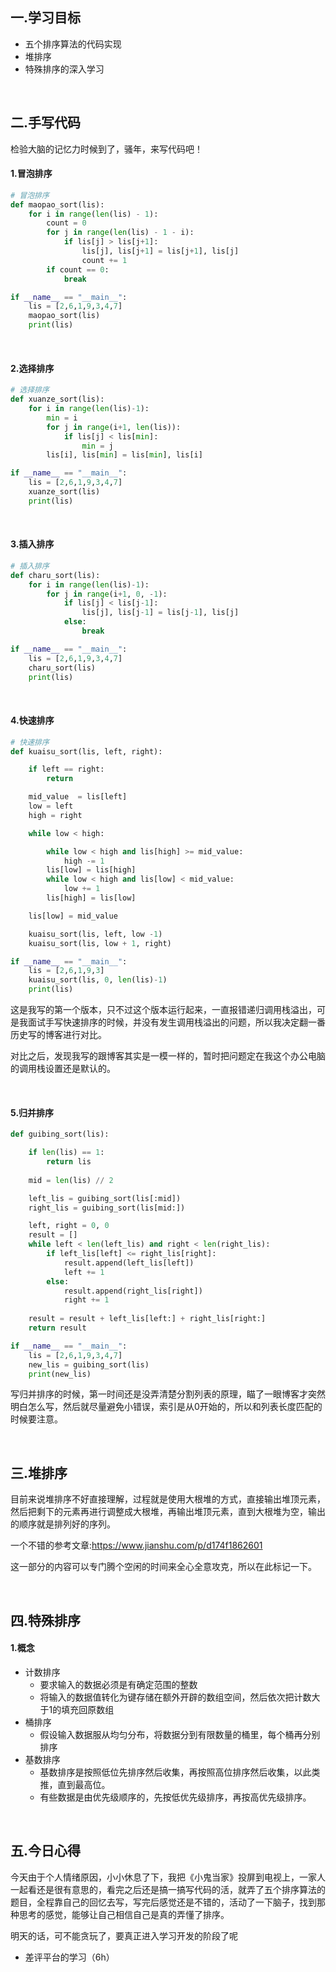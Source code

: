 ## 一.学习目标

- 五个排序算法的代码实现
- 堆排序
- 特殊排序的深入学习

&nbsp;

## 二.手写代码

检验大脑的记忆力时候到了，骚年，来写代码吧！

#### 1.冒泡排序

```python
# 冒泡排序
def maopao_sort(lis):
    for i in range(len(lis) - 1):
        count = 0
        for j in range(len(lis) - 1 - i):
            if lis[j] > lis[j+1]:
                lis[j], lis[j+1] = lis[j+1], lis[j]
                count += 1
        if count == 0:
            break

if __name__ == "__main__":
    lis = [2,6,1,9,3,4,7]
    maopao_sort(lis)
    print(lis)
```

&nbsp;

#### 2.选择排序

```python
# 选择排序
def xuanze_sort(lis):
    for i in range(len(lis)-1):
        min = i
        for j in range(i+1, len(lis)):
            if lis[j] < lis[min]:
                min = j
        lis[i], lis[min] = lis[min], lis[i]

if __name__ == "__main__":
    lis = [2,6,1,9,3,4,7]
    xuanze_sort(lis)
    print(lis)
```

&nbsp;

#### 3.插入排序

```python
# 插入排序
def charu_sort(lis):
    for i in range(len(lis)-1):
        for j in range(i+1, 0, -1):
            if lis[j] < lis[j-1]:
                lis[j], lis[j-1] = lis[j-1], lis[j]
            else:
                break

if __name__ == "__main__":
    lis = [2,6,1,9,3,4,7]
    charu_sort(lis)
    print(lis)
```

&nbsp;

#### 4.快速排序

```python
# 快速排序
def kuaisu_sort(lis, left, right):

    if left == right:
        return

    mid_value  = lis[left]
    low = left
    high = right

    while low < high:

        while low < high and lis[high] >= mid_value:
            high -= 1
        lis[low] = lis[high]
        while low < high and lis[low] < mid_value:
            low += 1
        lis[high] = lis[low]

    lis[low] = mid_value

    kuaisu_sort(lis, left, low -1)
    kuaisu_sort(lis, low + 1, right)

if __name__ == "__main__":
    lis = [2,6,1,9,3]
    kuaisu_sort(lis, 0, len(lis)-1)
    print(lis)
```

这是我写的第一个版本，只不过这个版本运行起来，一直报错递归调用栈溢出，可是我面试手写快速排序的时候，并没有发生调用栈溢出的问题，所以我决定翻一番历史写的博客进行对比。

对比之后，发现我写的跟博客其实是一模一样的，暂时把问题定在我这个办公电脑的调用栈设置还是默认的。

&nbsp;

#### 5.归并排序

```python
def guibing_sort(lis):

    if len(lis) == 1:
        return lis
    
    mid = len(lis) // 2

    left_lis = guibing_sort(lis[:mid])
    right_lis = guibing_sort(lis[mid:])

    left, right = 0, 0
    result = []
    while left < len(left_lis) and right < len(right_lis):
        if left_lis[left] <= right_lis[right]:
            result.append(left_lis[left])
            left += 1
        else:
            result.append(right_lis[right])
            right += 1
    
    result = result + left_lis[left:] + right_lis[right:]
    return result   

if __name__ == "__main__":
    lis = [2,6,1,9,3,4,7]
    new_lis = guibing_sort(lis)
    print(new_lis)
```

写归并排序的时候，第一时间还是没弄清楚分割列表的原理，瞄了一眼博客才突然明白怎么写，然后就尽量避免小错误，索引是从0开始的，所以和列表长度匹配的时候要注意。

&nbsp;

## 三.堆排序

目前来说堆排序不好直接理解，过程就是使用大根堆的方式，直接输出堆顶元素，然后把剩下的元素再进行调整成大根堆，再输出堆顶元素，直到大根堆为空，输出的顺序就是排列好的序列。

一个不错的参考文章:https://www.jianshu.com/p/d174f1862601

这一部分的内容可以专门腾个空闲的时间来全心全意攻克，所以在此标记一下。

&nbsp;

## 四.特殊排序

#### 1.概念

- 计数排序
  - 要求输入的数据必须是有确定范围的整数
  - 将输入的数据值转化为键存储在额外开辟的数组空间，然后依次把计数大于1的填充回原数组
- 桶排序
  - 假设输入数据服从均匀分布，将数据分到有限数量的桶里，每个桶再分别排序
- 基数排序
  - 基数排序是按照低位先排序然后收集，再按照高位排序然后收集，以此类推，直到最高位。
  - 有些数据是由优先级顺序的，先按低优先级排序，再按高优先级排序。

&nbsp;

## 五.今日心得

今天由于个人情绪原因，小小休息了下，我把《小鬼当家》投屏到电视上，一家人一起看还是很有意思的，看完之后还是搞一搞写代码的活，就弄了五个排序算法的题目，全程靠自己的回忆去写，写完后感觉还是不错的，活动了一下脑子，找到那种思考的感觉，能够让自己相信自己是真的弄懂了排序。

明天的话，可不能贪玩了，要真正进入学习开发的阶段了呢

- 差评平台的学习（6h）



